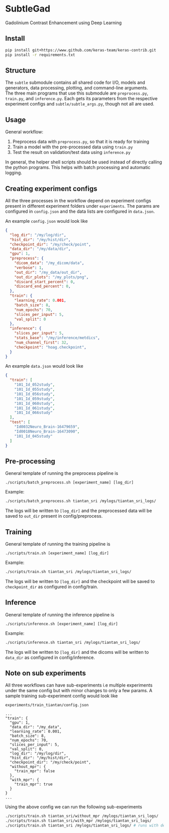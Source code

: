 # SubtleGad
Gadolinium Contrast Enhancement using Deep Learning

## Install
```bash
pip install git+https://www.github.com/keras-team/keras-contrib.git
pip install -r requirements.txt
```

## Structure
The `subtle` submodule contains all shared code for I/O, models and generators, data processing, plotting, and command-line arguments.  
The three main programs that use this submodule are `preprocess.py`, `train.py`, and `inference.py`. Each gets its parameters from the respective experiment configs and `subtle/subtle_args.py`, though not all are used.

## Usage
General workflow:
1. Preprocess data with `preprocess.py`, so that it is ready for training
1. Train a model with the pre-processed data using `train.py`
1. Test the result on validation/test data using `inference.py`

In general, the helper shell scripts should be used instead of directly calling the python programs. This helps with batch processing and automatic logging.

## Creating experiment configs
All the three processes in the workflow depend on experiment configs present in different experiment folders under `experiments`. The params are configured in `config.json` and the data lists are configured in `data.json`.

An example `config.json` would look like

```json
{
  "log_dir": "/my/log/dir",
  "hist_dir": "/my/hist/dir",
  "checkpoint_dir": "/my/check/point",
  "data_dir": "/my/data/dir",
  "gpu": 1,
  "preprocess": {
    "dicom_data": "/my_dicom/data",
    "verbose": 1,
    "out_dir": "/my_data/out_dir",
    "out_dir_plots": "/my_plots/png",
    "discard_start_percent": 0,
    "discard_end_percent": 0,
  },
  "train": {
    "learning_rate": 0.001,
    "batch_size": 8,
    "num_epochs": 70,
    "slices_per_input": 5,
    "val_split": 0
  },
  "inference": {
    "slices_per_input": 5,
    "stats_base": "/my/inference/metdics",
    "num_channel_first": 32,
    "checkpoint": "hoag.checkpoint",
  }
}
```

An example `data.json` would look like
```json
{
  "train": [
    "101_Id_052study",
    "101_Id_055study",
    "101_Id_056study",
    "101_Id_059study",
    "101_Id_060study",
    "101_Id_061study",
    "101_Id_066study"
  ],
  "test": [
    "Id0032Neuro_Brain-16479659",
    "Id0018Neuro_Brain-16473090",
    "101_Id_045study"
  ]
}
```

## Pre-processing
General template of running the preprocess pipeline is
```
./scripts/batch_preprocess.sh [experiment_name] [log_dir]
```

Example:
```bash
./scripts/batch_preprocess.sh tiantan_sri /mylogs/tiantan_sri_logs/
```

The logs will be written to `[log_dir]` and the preprocessed data will be saved to `out_dir` present in config/preprocess.

## Training
General template of running the training pipeline is
```
./scripts/train.sh [experiment_name] [log_dir]
```

Example:
```bash
./scripts/train.sh tiantan_sri /mylogs/tiantan_sri_logs/
```

The logs will be written to `[log_dir]` and the checkpoint will be saved to `checkpoint_dir` as configured in config/train.

## Inference
General template of running the inference pipeline is
```
./scripts/inference.sh [experiment_name] [log_dir]
```

Example:
```bash
./scripts/inference.sh tiantan_sri /mylogs/tiantan_sri_logs/
```

The logs will be written to `[log_dir]` and the dicoms will be written to `data_dir` as configured in config/inference.

## Note on sub experiments
All three workflows can have sub-experiments i.e multiple experiments under the same config but with minor changes to only a few params. A sample training sub-experiment config would look like

`experiments/train_tiantan/config.json`

```
...
"train": {
  "gpu": 1,
  "data_dir": "/my_data",
  "learning_rate": 0.001,
  "batch_size": 8,
  "num_epochs": 70,
  "slices_per_input": 5,
  "val_split": 0,
  "log_dir": "/my/log/dir",
  "hist_dir": "/my/hist/dir",
  "checkpoint_dir": "/my/check/point",
  "without_mpr": {
    "train_mpr": false
  },
  "with_mpr": {
    "train_mpr": true
  }
}
...
```

Using the above config we can run the following sub-experiments
```bash
./scripts/train.sh tiantan_sri/without_mpr /mylogs/tiantan_sri_logs/
./scripts/train.sh tiantan_sri/with_mpr /mylogs/tiantan_sri_logs/
./scripts/train.sh tiantan_sri /mylogs/tiantan_sri_logs/ # runs with default config
```
